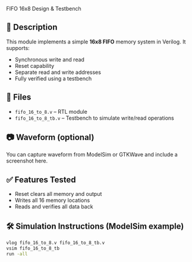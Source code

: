 FIFO 16x8 Design & Testbench

## 🧠 Description
This module implements a simple **16x8 FIFO** memory system in Verilog. It supports:
- Synchronous write and read
- Reset capability
- Separate read and write addresses
- Fully verified using a testbench

## 📁 Files
- `fifo_16_to_8.v` – RTL module
- `fifo_16_to_8_tb.v` – Testbench to simulate write/read operations

## 📷 Waveform (optional)
You can capture waveform from ModelSim or GTKWave and include a screenshot here.

## ✅ Features Tested
- Reset clears all memory and output
- Writes all 16 memory locations
- Reads and verifies all data back

## 🛠️ Simulation Instructions (ModelSim example)
```bash
vlog fifo_16_to_8.v fifo_16_to_8_tb.v
vsim fifo_16_to_8_tb
run -all
